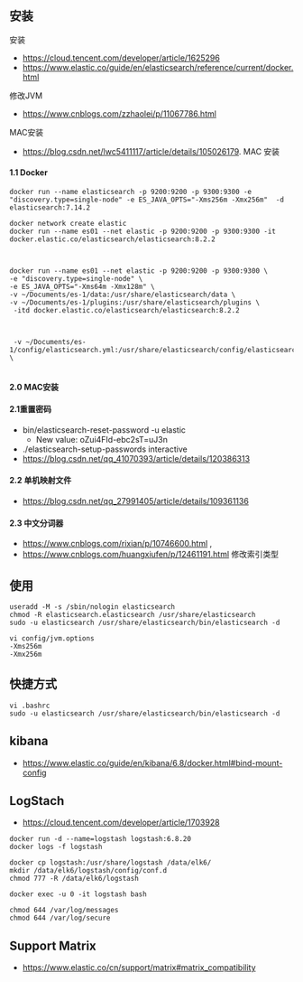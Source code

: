 
## 安装
安装

* https://cloud.tencent.com/developer/article/1625296
* https://www.elastic.co/guide/en/elasticsearch/reference/current/docker.html

修改JVM
* https://www.cnblogs.com/zzhaolei/p/11067786.html

MAC安装

* https://blog.csdn.net/lwc5411117/article/details/105026179. MAC 安装



#### 1.1 Docker

```
docker run --name elasticsearch -p 9200:9200 -p 9300:9300 -e "discovery.type=single-node" -e ES_JAVA_OPTS="-Xms256m -Xmx256m"  -d elasticsearch:7.14.2

docker network create elastic
docker run --name es01 --net elastic -p 9200:9200 -p 9300:9300 -it docker.elastic.co/elasticsearch/elasticsearch:8.2.2



docker run --name es01 --net elastic -p 9200:9200 -p 9300:9300 \
-e "discovery.type=single-node" \
-e ES_JAVA_OPTS="-Xms64m -Xmx128m" \
-v ~/Documents/es-1/data:/usr/share/elasticsearch/data \
-v ~/Documents/es-1/plugins:/usr/share/elasticsearch/plugins \
 -itd docker.elastic.co/elasticsearch/elasticsearch:8.2.2
 
 
 
 -v ~/Documents/es-1/config/elasticsearch.yml:/usr/share/elasticsearch/config/elasticsearch.yml \
 
```



#### 2.0 MAC安装



#### 2.1重置密码

* bin/elasticsearch-reset-password -u elastic
  * New value: oZui4FId-ebc2sT=uJ3n
* ./elasticsearch-setup-passwords interactive
* https://blog.csdn.net/qq_41070393/article/details/120386313



#### 2.2 单机映射文件

* https://blog.csdn.net/qq_27991405/article/details/109361136



#### 2.3 中文分词器

* https://www.cnblogs.com/rixian/p/10746600.html , 
* https://www.cnblogs.com/huangxiufen/p/12461191.html 修改索引类型



## 使用

```
useradd -M -s /sbin/nologin elasticsearch
chmod -R elasticsearch.elasticsearch /usr/share/elasticsearch
sudo -u elasticsearch /usr/share/elasticsearch/bin/elasticsearch -d
```
```
vi config/jvm.options
-Xms256m
-Xmx256m
```

## 快捷方式
```
vi .bashrc
sudo -u elasticsearch /usr/share/elasticsearch/bin/elasticsearch -d
```

## kibana
* https://www.elastic.co/guide/en/kibana/6.8/docker.html#bind-mount-config


## LogStach
* https://cloud.tencent.com/developer/article/1703928

```
docker run -d --name=logstash logstash:6.8.20
docker logs -f logstash

docker cp logstash:/usr/share/logstash /data/elk6/
mkdir /data/elk6/logstash/config/conf.d
chmod 777 -R /data/elk6/logstash

docker exec -u 0 -it logstash bash

chmod 644 /var/log/messages
chmod 644 /var/log/secure

```


## Support Matrix
* https://www.elastic.co/cn/support/matrix#matrix_compatibility

